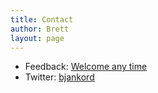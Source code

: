 ```yaml
---
title: Contact
author: Brett
layout: page
---
```

* Feedback: <a href="https://github.com/bjankord/feedback" target="_blank">Welcome any time</a>
* Twitter: <a href="https://twitter.com/bjankord" target="_blank">bjankord</a>
